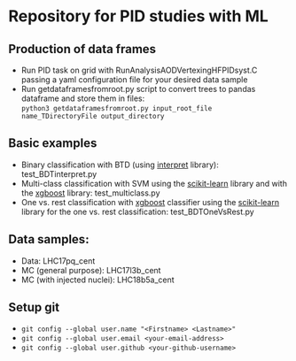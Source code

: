# Repository for PID studies with ML

## Production of data frames
* Run PID task on grid with RunAnalysisAODVertexingHFPIDsyst.C passing a yaml configuration file for your desired data sample
* Run getdataframesfromroot.py script to convert trees to pandas dataframe and store them in files:  
``` python3 getdataframesfromroot.py input_root_file name_TDirectoryFile output_directory ```

## Basic examples
* Binary classification with BTD (using [interpret](https://github.com/microsoft/interpret) library): test_BDTinterpret.py
* Multi-class classification with SVM using the [scikit-learn](https://scikit-learn.org/stable/modules/svm.html) library and with the [xgboost](https://xgboost.readthedocs.io/en/latest/) library: test_multiclass.py
* One vs. rest classification with [xgboost](https://xgboost.readthedocs.io/en/latest/) classifier using the [scikit-learn](https://scikit-learn.org/stable/modules/generated/sklearn.multiclass.OneVsRestClassifier.html) library for the one vs. rest classification: test_BDTOneVsRest.py

## Data samples:
* Data: LHC17pq_cent
* MC (general purpose): LHC17l3b_cent
* MC (with injected nuclei): LHC18b5a_cent

## Setup git
* ``` git config --global user.name "<Firstname> <Lastname>" ```
* ``` git config --global user.email <your-email-address> ``` 
* ``` git config --global user.github <your-github-username> ``` 
